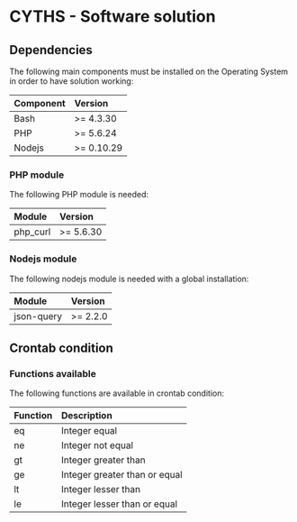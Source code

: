 # CYTHS - Software solution

## Dependencies

The following main components must be installed on the Operating System in order to have solution working:

 | Component | Version    |
 |:----------|:-----------|
 | Bash      | >= 4.3.30  |
 | PHP       | >= 5.6.24  |
 | Nodejs    | >= 0.10.29 |
 
### PHP module

The following PHP module is needed:

 | Module   | Version   |
 |:---------|:----------|
 | php_curl | >= 5.6.30 |

### Nodejs module

The following nodejs module is needed with a global installation:

 | Module     | Version  |
 |:-----------|:---------|
 | json-query | >= 2.2.0 |

## Crontab condition

### Functions available
 
The following functions are available in crontab condition:

 | Function | Description                   |
 |:---------|:------------------------------|
 | eq       | Integer equal                 |
 | ne       | Integer not equal             |
 | gt       | Integer greater than          |
 | ge       | Integer greater than or equal |
 | lt       | Integer lesser than           |
 | le       | Integer lesser than or equal  |
